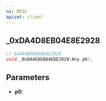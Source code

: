 ```yaml
---
ns: MISC
apiset: client
---
```

## _0xDA4D8EB04E8E2928

```c
// 0xDA4D8EB04E8E2928
void _0xDA4D8EB04E8E2928(Any p0);
```


## Parameters
* **p0**:



